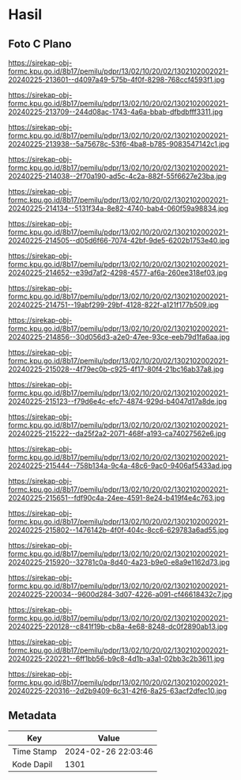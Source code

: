 # Hasil

## Foto C Plano

https://sirekap-obj-formc.kpu.go.id/8b17/pemilu/pdpr/13/02/10/20/02/1302102002021-20240225-213601--d4097a49-575b-4f0f-8298-768ccf4593f1.jpg

https://sirekap-obj-formc.kpu.go.id/8b17/pemilu/pdpr/13/02/10/20/02/1302102002021-20240225-213709--244d08ac-1743-4a6a-bbab-dfbdbfff3311.jpg

https://sirekap-obj-formc.kpu.go.id/8b17/pemilu/pdpr/13/02/10/20/02/1302102002021-20240225-213938--5a75678c-53f6-4ba8-b785-9083547142c1.jpg

https://sirekap-obj-formc.kpu.go.id/8b17/pemilu/pdpr/13/02/10/20/02/1302102002021-20240225-214038--2f70a190-ad5c-4c2a-882f-55f6627e23ba.jpg

https://sirekap-obj-formc.kpu.go.id/8b17/pemilu/pdpr/13/02/10/20/02/1302102002021-20240225-214134--5131f34a-8e82-4740-bab4-060f59a98834.jpg

https://sirekap-obj-formc.kpu.go.id/8b17/pemilu/pdpr/13/02/10/20/02/1302102002021-20240225-214505--d05d6f66-7074-42bf-9de5-6202b1753e40.jpg

https://sirekap-obj-formc.kpu.go.id/8b17/pemilu/pdpr/13/02/10/20/02/1302102002021-20240225-214652--e39d7af2-4298-4577-af6a-260ee318ef03.jpg

https://sirekap-obj-formc.kpu.go.id/8b17/pemilu/pdpr/13/02/10/20/02/1302102002021-20240225-214751--19abf299-29bf-4128-822f-a121f177b509.jpg

https://sirekap-obj-formc.kpu.go.id/8b17/pemilu/pdpr/13/02/10/20/02/1302102002021-20240225-214856--30d056d3-a2e0-47ee-93ce-eeb79d1fa6aa.jpg

https://sirekap-obj-formc.kpu.go.id/8b17/pemilu/pdpr/13/02/10/20/02/1302102002021-20240225-215028--4f79ec0b-c925-4f17-80f4-21bc16ab37a8.jpg

https://sirekap-obj-formc.kpu.go.id/8b17/pemilu/pdpr/13/02/10/20/02/1302102002021-20240225-215123--f79d6e4c-efc7-4874-929d-b4047d17a8de.jpg

https://sirekap-obj-formc.kpu.go.id/8b17/pemilu/pdpr/13/02/10/20/02/1302102002021-20240225-215222--da25f2a2-2071-468f-a193-ca74027562e6.jpg

https://sirekap-obj-formc.kpu.go.id/8b17/pemilu/pdpr/13/02/10/20/02/1302102002021-20240225-215444--758b134a-9c4a-48c6-9ac0-9406af5433ad.jpg

https://sirekap-obj-formc.kpu.go.id/8b17/pemilu/pdpr/13/02/10/20/02/1302102002021-20240225-215651--fdf90c4a-24ee-4591-8e24-b419f4e4c763.jpg

https://sirekap-obj-formc.kpu.go.id/8b17/pemilu/pdpr/13/02/10/20/02/1302102002021-20240225-215802--1476142b-4f0f-404c-8cc6-629783a6ad55.jpg

https://sirekap-obj-formc.kpu.go.id/8b17/pemilu/pdpr/13/02/10/20/02/1302102002021-20240225-215920--32781c0a-8d40-4a23-b9e0-e8a9e1162d73.jpg

https://sirekap-obj-formc.kpu.go.id/8b17/pemilu/pdpr/13/02/10/20/02/1302102002021-20240225-220034--9600d284-3d07-4226-a091-cf46618432c7.jpg

https://sirekap-obj-formc.kpu.go.id/8b17/pemilu/pdpr/13/02/10/20/02/1302102002021-20240225-220128--c841f19b-cb8a-4e68-8248-dc0f2890ab13.jpg

https://sirekap-obj-formc.kpu.go.id/8b17/pemilu/pdpr/13/02/10/20/02/1302102002021-20240225-220221--6ff1bb56-b9c8-4d1b-a3a1-02bb3c2b3611.jpg

https://sirekap-obj-formc.kpu.go.id/8b17/pemilu/pdpr/13/02/10/20/02/1302102002021-20240225-220316--2d2b9409-6c31-42f6-8a25-63acf2dfec10.jpg


## Metadata

| Key        | Value               |
| ---------- | ------------------- |
| Time Stamp | 2024-02-26 22:03:46 |
| Kode Dapil | 1301                |



